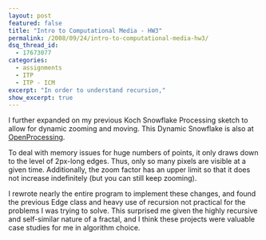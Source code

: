 ```yaml
---
layout: post
featured: false
title: "Intro to Computational Media - HW3"
permalink: /2008/09/24/intro-to-computational-media-hw3/
dsq_thread_id:
  - 17673077
categories:
  - assignments
  - ITP
  - ITP - ICM
excerpt: "In order to understand recursion,"
show_excerpt: true
---
```

I further expanded on my previous Koch Snowflake Processing sketch to allow for dynamic zooming and moving. This Dynamic Snowflake is also at [OpenProcessing][1].

To deal with memory issues for huge numbers of points, it only draws down to the level of 2px-long edges. Thus, only so many pixels are visible at a given time. Additionally, the zoom factor has an upper limit so that it does not increase indefinitely (but you can still keep zooming). 

I rewrote nearly the entire program to implement these changes, and found the previous Edge class and heavy use of recursion not practical for the problems I was trying to solve. This surprised me given the highly recursive and self-similar nature of a fractal, and I think these projects were valuable case studies for me in algorithm choice.

 [1]: http://openprocessing.org/visuals/?visualID=414
